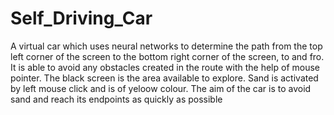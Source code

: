 # Self_Driving_Car
A virtual car which uses neural networks to determine the path from the top left corner of the screen to the bottom right corner of the screen, to and fro.  It is able to avoid any obstacles created in the route with the help of mouse pointer. The black screen is the area available to explore. Sand is activated by left mouse click and is of yeloow colour. The aim of the car is to avoid sand and reach its endpoints as quickly as possible
